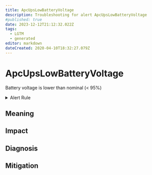 ```yaml
---
title: ApcUpsLowBatteryVoltage
description: Troubleshooting for alert ApcUpsLowBatteryVoltage
#published: true
date: 2023-12-12T21:12:32.022Z
tags: 
  - LGTM
  - generated
editor: markdown
dateCreated: 2020-04-10T18:32:27.079Z
---
```


# ApcUpsLowBatteryVoltage

Battery voltage is lower than nominal (< 95%)

<details>
  <summary>Alert Rule</summary>

{{% rule "apc-ups/apcupsd_exporter.yml" "ApcUpsLowBatteryVoltage" %}}

{{% comment %}}

```yaml
alert: ApcUpsLowBatteryVoltage
expr: (apcupsd_battery_volts / apcupsd_battery_nominal_volts) < 0.95
for: 0m
labels:
    severity: warning
annotations:
    summary: APC UPS low battery voltage (instance {{ $labels.instance }})
    description: |-
        Battery voltage is lower than nominal (< 95%)
          VALUE = {{ $value }}
          LABELS = {{ $labels }}
    runbook: https://github.com/srerun/prometheus-alerts/blob/main/content/runbooks/apcupsd_exporter/ApcUpsLowBatteryVoltage.md

```

{{% /comment %}}

</details>


## Meaning
[//]: # "Short paragraph that explains what the alert means"


## Impact
[//]: # "What could / will happen if the alert is not addressed"



## Diagnosis
[//]: # "Steps to take to identify the cause of the problem"



## Mitigation
[//]: # "The steps necessary to resolve the alert"
